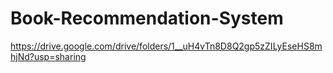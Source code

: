 # Book-Recommendation-System
https://drive.google.com/drive/folders/1__uH4vTn8D8Q2gp5zZILyEseHS8mhjNd?usp=sharing

